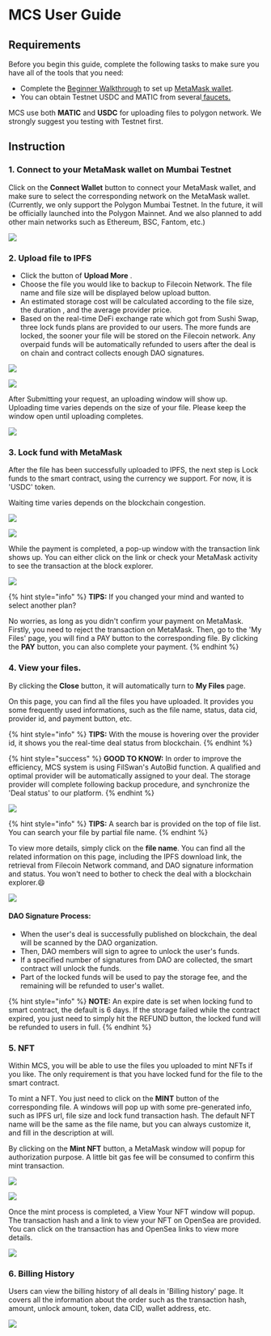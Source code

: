 # MCS User Guide

## Requirements <a href="#requirements" id="requirements"></a>

Before you begin this guide, complete the following tasks to make sure you have all of the tools that you need:

* Complete the [Beginner Walkthrough](public-testnet.md) to set up [MetaMask wallet](setup-metamask.md).
* You can obtain Testnet USDC and MATIC from several[ faucets.](../../development-resource/swan-token-contract/)

MCS use both **MATIC** and **USDC** for uploading files to polygon network. We strongly suggest you testing with Testnet first.

## **Instruction**

### **1. Connect to your MetaMask wallet on Mumbai Testnet**

Click on the **Connect Wallet** button to connect your MetaMask wallet, and make sure to select the corresponding network on the MetaMask wallet. (Currently, we only support the Polygon Mumbai Testnet. In the future, it will be officially launched into the Polygon Mainnet. And we also planned to add other main networks such as Ethereum, BSC, Fantom, etc.)

![](<../../.gitbook/assets/1 (3).png>)

### 2. Upload file **to IPFS**

* Click the button of **Upload More** .
* Choose the file you would like to backup to Filecoin Network. The file name and file size will be displayed below upload button.
* An estimated storage cost will be calculated according to the file size, the duration , and the average provider price.
* Based on the real-time DeFi exchange rate which got from Sushi Swap, three lock funds plans are provided to our users. The more funds are locked, the sooner your file will be stored on the Filecoin network. Any overpaid funds will be automatically refunded to users after the deal is on chain and contract collects enough DAO signatures.

![](<../../.gitbook/assets/2 (2).png>)

![](<../../.gitbook/assets/3 (2).png>)

After Submitting your request, an uploading window will show up. Uploading time varies depends on the size of your file. Please keep the window open until uploading completes.

![](<../../.gitbook/assets/4 (1).png>)

### **3. Lock fund with MetaMask**

After the file has been successfully uploaded to IPFS, the next step is Lock funds to the smart contract, using the currency we support. For now, it is 'USDC' token.

Waiting time varies depends on the blockchain congestion.

![](../../.gitbook/assets/5.png)

![](../../.gitbook/assets/6.png)

While the payment is completed, a pop-up window with the transaction link shows up. You can either click on the link or check your MetaMask activity to see the transaction at the block explorer.

![](<../../.gitbook/assets/7 (1).png>)

{% hint style="info" %}
**TIPS:** If you changed your mind and wanted to select another plan?

No worries, as long as you didn't confirm your payment on MetaMask. Firstly, you need to reject the transaction on MetaMask. Then, go to the 'My Files' page, you will find a PAY button to the corresponding file. By clicking the **PAY** button, you can also complete your payment.
{% endhint %}

### **4. View your files.**

By clicking the **Close** button, it will automatically turn to **My Files** page.

On this page, you can find all the files you have uploaded. It provides you some frequently used informations, such as the file name, status, data cid, provider id, and payment button, etc.&#x20;

{% hint style="info" %}
**TIPS:** With the mouse is hovering over the provider id, it shows you the real-time deal status from blockchain.
{% endhint %}

{% hint style="success" %}
**GOOD TO KNOW:** In order to improve the efficiency, MCS system is using FilSwan's AutoBid function. A qualified and optimal provider will be automatically assigned to your deal. The storage provider will complete following backup procedure, and synchronize the 'Deal status' to our platform.
{% endhint %}

![](../../.gitbook/assets/8.png)

{% hint style="info" %}
**TIPS:** A search bar is provided on the top of file list. You can search your file by partial file name.&#x20;
{% endhint %}

To view more details, simply click on the **file name**. You can find all the related information on this page, including the IPFS download link, the retrieval from Filecoin Network command, and DAO signature information and status. You won't need to bother to check the deal with a blockchain explorer.:smile:

![](<../../.gitbook/assets/9 (3).gif>)

#### DAO Signature Process:

* When the user's deal is successfully published on blockchain, the deal will be scanned by the DAO organization.&#x20;
* Then, DAO members will sign to agree to unlock the user's funds.&#x20;
* If a specified number of signatures from DAO are collected, the smart contract will unlock the funds.&#x20;
* Part of the locked funds will be used to pay the storage fee, and the remaining will be refunded to user's wallet.

{% hint style="info" %}
**NOTE:** An expire date is set when locking fund to smart contract, the default is 6 days. If the storage failed while the contract expired, you just need to simply hit the REFUND button, the locked fund will be refunded to users in full.&#x20;
{% endhint %}

### 5. NFT

Within MCS, you will be able to use the files you uploaded to mint NFTs if you like. The only requirement is that you have locked fund for the file to the smart contract.

To mint a NFT. You just need to click on the **MINT** button of the corresponding file. A windows will pop up with some pre-generated info, such as IPFS url, file size and lock fund transaction hash. The default NFT name will be the same as the file name, but you can always customize it, and fill in the description at will.

By clicking on the **Mint NFT** button, a MetaMask window will popup for authorization purpose. A little bit gas fee will be consumed to confirm this mint transaction.&#x20;

![](../../.gitbook/assets/12.gif)

![](../../.gitbook/assets/14.png)

Once the mint process is completed, a View Your NFT window will popup. The transaction hash and a link to view your NFT on OpenSea are provided. You can click on the transaction has and OpenSea links to view more details.

![](../../.gitbook/assets/12.png)

### 6. Billing History

Users can view the billing history of all deals in 'Billing history' page. It covers all the information about the order such as the transaction hash, amount, unlock amount, token, data CID, wallet address, etc.

![](../../.gitbook/assets/10.png)
